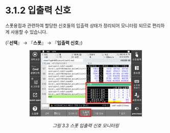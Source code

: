 ﻿# 3.1.2 입출력 신호

스폿용접과 관련하여 할당한 신호들의 입출력 상태가 정리되어 모니터링 되므로 편리하게 사용할 수 있습니다.

(『**선택**』 → 『**스폿**』 → 『**입출력 신호**』)

<p align="center">
 <img src="../../.gitbook/assets/image (40).png" width="70%"></img>
 <em><p align="center">그림 3.3 스폿 입출력 신호 모니터링</p></em>
</p>